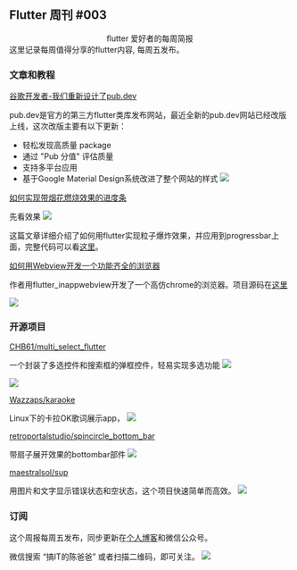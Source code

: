 ## Flutter 周刊 #003

<div align='center' >flutter 爱好者的每周简报</div>
这里记录每周值得分享的flutter内容, 每周五发布。


### 文章和教程

[谷歌开发者-我们重新设计了pub.dev](https://mp.weixin.qq.com/s/NodeZQs4Krkmcz_bOfjOAQ "谷歌开发者-我们重新设计了pub.dev")

pub.dev是官方的第三方flutter类库发布网站，最近全新的pub.dev网站已经改版上线，这次改版主要有以下更新：
- 轻松发现高质量 package
- 通过 "Pub 分值" 评估质量
- 支持多平台应用
- 基于Google Material Design系统改进了整个网站的样式
![](https://imgkr.cn-bj.ufileos.com/02c7bc98-692f-412f-8f70-818b3e94233f.png)






[如何实现带烟花燃烧效果的进度条](https://www.flutterclutter.dev/flutter/tutorials/animate-a-sparkler/2020/846/ "如何实现带烟花燃烧效果的进度条")

先看效果
![](https://imgkr.cn-bj.ufileos.com/63f87249-50b8-439b-92aa-3784fc4357c5.gif)

这篇文章详细介绍了如何用flutter实现粒子爆炸效果，并应用到progressbar上面，完整代码可以看[这里](https://gist.github.com/flutter-clutter/102997fb6d892d7e15aa3132c0f9f72c "这里")。

[如何用Webview开发一个功能齐全的浏览器](https://medium.com/flutter-community/creating-a-full-featured-browser-using-webviews-in-flutter-9c8f2923c574 "用Webview开发一个功能齐全的浏览器")

作者用flutter_inappwebview开发了一个高仿chrome的浏览器。项目源码在[这里](https://github.com/pichillilorenzo/flutter_browser_app "这里")

![](https://imgkr.cn-bj.ufileos.com/8e1063be-e58a-4a02-b7d0-f8a5ea78c683.png)




### 开源项目

[CHB61/multi_select_flutter](https://github.com/CHB61/multi_select_flutter "CHB61/multi_select_flutter")

一个封装了多选控件和搜索框的弹框控件，轻易实现多选功能
![](https://imgkr.cn-bj.ufileos.com/8ba98c73-bcb0-45ef-9414-d82eb58e4692.gif)

![](https://imgkr.cn-bj.ufileos.com/6e23cd51-2344-4204-8cc2-833022d4fb80.gif)



[Wazzaps/karaoke](https://github.com/Wazzaps/karaoke "Wazzaps/karaoke")

Linux下的卡拉OK歌词展示app，
![](https://imgkr.cn-bj.ufileos.com/d857440b-48de-434f-8a66-bdb6b654b0fd.jpeg)




[retroportalstudio/spincircle_bottom_bar](https://github.com/retroportalstudio/spincircle_bottom_bar "retroportalstudio/spincircle_bottom_bar")

带扇子展开效果的bottombar部件
![](https://imgkr.cn-bj.ufileos.com/9e0b38e0-0967-4638-992c-27fcf341c7a7.gif)

[maestralsol/sup](https://github.com/maestralsol/sup "maestralsol/sup")

用图片和文字显示错误状态和空状态，这个项目快速简单而高效。
![](https://imgkr.cn-bj.ufileos.com/4cc0aa2f-53b7-4e2f-840e-6d124d06e722.png)


### 订阅

这个周报每周五发布，同步更新在[个人博客](https://chyaohui.github.io/ "个人博客")和微信公众号。

微信搜索 “搞IT的陈爸爸” 或者扫描二维码，即可关注。
![](http://yp.3yi.ink/s/6b73fcf6f5790be13c4e75b8926d0c57)




